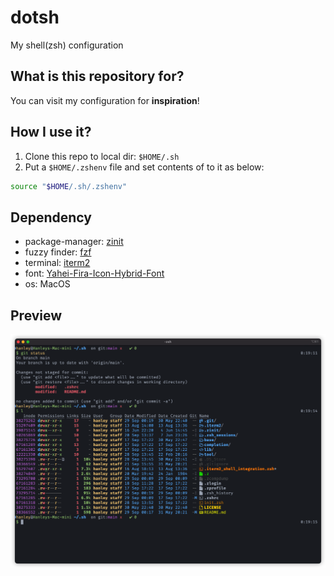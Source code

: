 # dotsh

My shell(zsh) configuration

## What is this repository for?

You can visit my configuration for **inspiration**!

## How I use it?

1. Clone this repo to local dir: `$HOME/.sh`
2. Put a `$HOME/.zshenv` file and set contents of to it as below:

```zsh
source "$HOME/.sh/.zshenv"
```

## Dependency

- package-manager: [zinit](https://github.com/zdharma-continuum/zinit)
- fuzzy finder: [fzf](https://github.com/junegunn/fzf)
- terminal: [iterm2](https://github.com/gnachman/iTerm2)
- font: [Yahei-Fira-Icon-Hybrid-Font](https://github.com/hanleylee/yahei-fira-icon-hybrid-font)
- os: MacOS

## Preview

![himg](./img/preview_ls.png)

